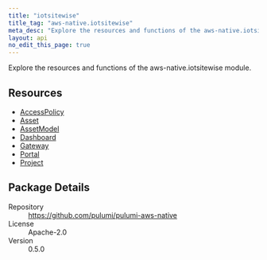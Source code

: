 ```yaml
---
title: "iotsitewise"
title_tag: "aws-native.iotsitewise"
meta_desc: "Explore the resources and functions of the aws-native.iotsitewise module."
layout: api
no_edit_this_page: true
---
```


<!-- WARNING: this file was generated by Pulumi Docs Generator. -->
<!-- Do not edit by hand unless you're certain you know what you are doing! -->

Explore the resources and functions of the aws-native.iotsitewise module.

<h2 id="resources">Resources</h2>
<ul class="api">
    <li><a href="accesspolicy" title="AccessPolicy"><span class="api-symbol api-symbol--resource"></span>AccessPolicy</a></li>
    <li><a href="asset" title="Asset"><span class="api-symbol api-symbol--resource"></span>Asset</a></li>
    <li><a href="assetmodel" title="AssetModel"><span class="api-symbol api-symbol--resource"></span>AssetModel</a></li>
    <li><a href="dashboard" title="Dashboard"><span class="api-symbol api-symbol--resource"></span>Dashboard</a></li>
    <li><a href="gateway" title="Gateway"><span class="api-symbol api-symbol--resource"></span>Gateway</a></li>
    <li><a href="portal" title="Portal"><span class="api-symbol api-symbol--resource"></span>Portal</a></li>
    <li><a href="project" title="Project"><span class="api-symbol api-symbol--resource"></span>Project</a></li>
</ul>

<h2 id="package-details">Package Details</h2>
<dl class="package-details">
	<dt>Repository</dt>
	<dd><a href="https://github.com/pulumi/pulumi-aws-native">https://github.com/pulumi/pulumi-aws-native</a></dd>
	<dt>License</dt>
	<dd>Apache-2.0</dd>
	<dt>Version</dt>
	<dd>0.5.0</dd>
</dl>

